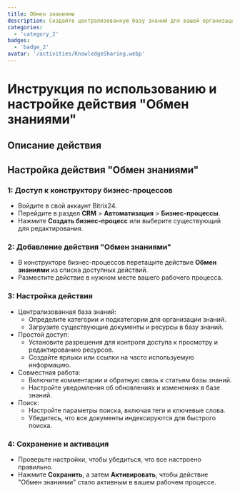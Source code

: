 ```yaml
---
title: Обмен знаниями
description: Создайте централизованную базу знаний для вашей организации.
categories: 
  - 'category_2'
badges: 
  - 'badge_2'
avatar: '/activities/KnowledgeSharing.webp'
---
```

# Инструкция по использованию и настройке действия "Обмен знаниями"

## Описание действия

## **Настройка действия "Обмен знаниями"**

### 1: Доступ к конструктору бизнес-процессов
- Войдите в свой аккаунт Bitrix24.
- Перейдите в раздел **CRM** > **Автоматизация** > **Бизнес-процессы**.
- Нажмите **Создать бизнес-процесс** или выберите существующий для редактирования.

### 2: Добавление действия "Обмен знаниями"
- В конструкторе бизнес-процессов перетащите действие **Обмен знаниями** из списка доступных действий.
- Разместите действие в нужном месте вашего рабочего процесса.

### 3: Настройка действия
- Централизованная база знаний:
  - Определите категории и подкатегории для организации знаний.
  - Загрузите существующие документы и ресурсы в базу знаний.
- Простой доступ:
  - Установите разрешения для контроля доступа к просмотру и редактированию ресурсов.
  - Создайте ярлыки или ссылки на часто используемую информацию.
- Совместная работа:
  - Включите комментарии и обратную связь к статьям базы знаний.
  - Настройте уведомления об обновлениях и изменениях в базе знаний.
- Поиск:
  - Настройте параметры поиска, включая теги и ключевые слова.
  - Убедитесь, что все документы индексируются для быстрого поиска.

### 4: Сохранение и активация
- Проверьте настройки, чтобы убедиться, что все настроено правильно.
- Нажмите **Сохранить**, а затем **Активировать**, чтобы действие "Обмен знаниями" стало активным в вашем рабочем процессе.